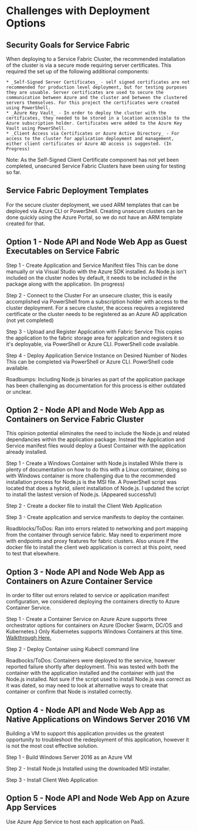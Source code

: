 # Challenges with Deployment Options #

## Security Goals for Service Fabric ##
When deploying to a Service Fabric Cluster, the recommended installation of the cluster is via a secure mode requiring server certificates. This required the set up of the following additional components:

    * _Self-Signed Server Certificates_ - self signed certificates are not recommended for production level deployment, but for testing purposes they are usuable. Server certificates are used to secure the communication between Azure and the cluster and between the clustered servers themselves. For this project the certificates were created using PowerShell.
    * _Azure Key Vault_ - In order to deploy the cluster with the certificates, they needed to be stored in a location accessible to the Azure subscription holder. Certificates were added to the Azure Key Vault using PowerShell.
    * _Client Access via Certificates or Azure Active Directory_ - For access to the cluster for application deployment and management, either client certificates or Azure AD access is suggested. (In Progress)

Note: As the Self-Signed Client Certificate component has not yet been completed, unsecured Service Fabric Clusters have been using for testing so far. 

## Service Fabric Deployment Templates ##
For the secure cluster deployment, we used ARM templates that can be deployed via Azure CLI or PowerShell. Creating unsecure clusters can be done quickly using the Azure Portal, so we do not have an ARM template created for that. 

## Option 1 - Node API and Node Web App as Guest Executables on Service Fabric ##

Step 1 - Create Application and Service Manifest files
    This can be done manually or via Visual Studio with the Azure SDK installed. As Node.js isn't included on the cluster nodes by default, it needs to be included in the package along with the application. (In progress)

Step 2 - Connect to the Cluster
    For an unsecure cluster, this is easily accomplished via PowerShell from a subscription holder with access to the cluster deployment. 
    For a secure cluster, the access requires a registered certificate or the cluster needs to be registered as an Azure AD application (not yet completed)

Step 3 - Upload and Register Application with Fabric Service
    This copies the application to the fabric storage area for applcation and registers it so it's deployable, via PowerShell or Azure CLI. PowerShell code available.

Step 4 - Deploy Application Service Instance on Desired Number of Nodes
    This can be completed via PowerShell or Azure CLI.  PowerShell code available.

Roadbumps: Including Node.js binaries as part of the application package has been challenging as documentation for this process is either outdated or unclear.  

## Option 2 - Node API and Node Web App as Containers on Service Fabric Cluster ##
This opinion potential eliminates the need to include the Node.js and related dependancies within the application package. Instead the Application and Service manifest files would deploy a Guest Container with the application already installed.

Step 1 - Create a Windows Container with Node.js installed
    While there is plenty of documentation on how to do this with a Linux container, doing so with Windows container is more challenging due to the recommended installation process for Node.js is the MSI file. A PowerShell script was located that does a hybrid, silent installation of Node.js.  I updated the script to install the lastest version of Node.js. (Appeared successful)

Step 2 - Create a docker file to install the Client Web Application 

Step 3 - Create application and service manifests to deploy the container. 

Roadblocks/ToDos: Ran into errors related to networking and port mapping from the container through service fabric. May need to experiment more with endpoints and proxy features for fabric clusters. Also unsure if the docker file to install the client web application is correct at this point, need to test that elsewhere. 

## Option 3 - Node API and Node Web App as Containers on Azure Container Service ##
In order to filter out errors related to service or application manifest configuration, we considered deploying the containers directly to Azure Container Service.

Step 1 - Create a Container Service on Azure
    Azure supports three orchestrator options for containers on Azure (Docker Swarm, DC/OS and Kubernetes.) Only Kubernetes supports Windows Containers at this time. [Walkthrough Here.](https://docs.microsoft.com/en-us/azure/container-service/container-service-kubernetes-windows-walkthrough)

Step 2 - Deploy Container using Kubectl command line

Roadbocks/ToDos: Containers were deployed to the service, however reported failure shortly after deployment. This was tested with both the container with the application installed and the container with just the Node.js installed.  Not sure if the script used to install Node.js was correct as it was dated, so may need to look at alternative ways to create that container or confirm that Node is installed correctly.

## Option 4 - Node API and Node Web App as Native Applications on Windows Server 2016 VM ##
Building a VM to support this application provides us the greatest opportunity to troubleshoot the redeployment of this application, however it is not the most cost effective solution. 

Step 1 - Build Windows Server 2016 as an Azure VM

Step 2 - Install Node.js
    Installed using the downloaded MSI installer.

Step 3 - Install Client Web Application

## Option 5 - Node API and Node Web App on Azure App Services
Use Azure App Service to host each application on PaaS.


    

